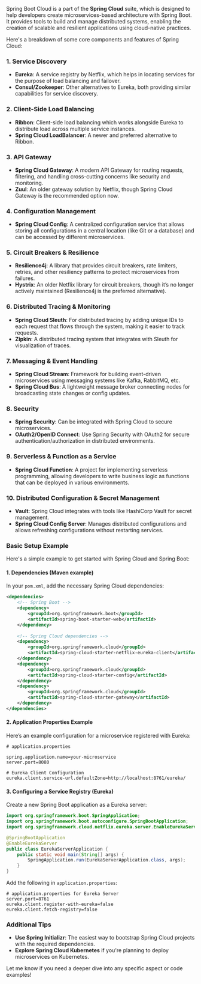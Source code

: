 Spring Boot Cloud is a part of the **Spring Cloud** suite, which is designed to help developers create microservices-based architecture with Spring Boot. It provides tools to build and manage distributed systems, enabling the creation of scalable and resilient applications using cloud-native practices.

Here's a breakdown of some core components and features of Spring Cloud:

### 1. **Service Discovery** 
   - **Eureka**: A service registry by Netflix, which helps in locating services for the purpose of load balancing and failover.
   - **Consul/Zookeeper**: Other alternatives to Eureka, both providing similar capabilities for service discovery.

### 2. **Client-Side Load Balancing**
   - **Ribbon**: Client-side load balancing which works alongside Eureka to distribute load across multiple service instances.
   - **Spring Cloud LoadBalancer**: A newer and preferred alternative to Ribbon.

### 3. **API Gateway**
   - **Spring Cloud Gateway**: A modern API Gateway for routing requests, filtering, and handling cross-cutting concerns like security and monitoring.
   - **Zuul**: An older gateway solution by Netflix, though Spring Cloud Gateway is the recommended option now.

### 4. **Configuration Management**
   - **Spring Cloud Config**: A centralized configuration service that allows storing all configurations in a central location (like Git or a database) and can be accessed by different microservices.

### 5. **Circuit Breakers & Resilience**
   - **Resilience4j**: A library that provides circuit breakers, rate limiters, retries, and other resiliency patterns to protect microservices from failures.
   - **Hystrix**: An older Netflix library for circuit breakers, though it’s no longer actively maintained (Resilience4j is the preferred alternative).

### 6. **Distributed Tracing & Monitoring**
   - **Spring Cloud Sleuth**: For distributed tracing by adding unique IDs to each request that flows through the system, making it easier to track requests.
   - **Zipkin**: A distributed tracing system that integrates with Sleuth for visualization of traces.

### 7. **Messaging & Event Handling**
   - **Spring Cloud Stream**: Framework for building event-driven microservices using messaging systems like Kafka, RabbitMQ, etc.
   - **Spring Cloud Bus**: A lightweight message broker connecting nodes for broadcasting state changes or config updates.

### 8. **Security**
   - **Spring Security**: Can be integrated with Spring Cloud to secure microservices.
   - **OAuth2/OpenID Connect**: Use Spring Security with OAuth2 for secure authentication/authorization in distributed environments.

### 9. **Serverless & Function as a Service**
   - **Spring Cloud Function**: A project for implementing serverless programming, allowing developers to write business logic as functions that can be deployed in various environments.

### 10. **Distributed Configuration & Secret Management**
   - **Vault**: Spring Cloud integrates with tools like HashiCorp Vault for secret management.
   - **Spring Cloud Config Server**: Manages distributed configurations and allows refreshing configurations without restarting services.

### Basic Setup Example

Here's a simple example to get started with Spring Cloud and Spring Boot:

#### 1. **Dependencies (Maven example)**

In your `pom.xml`, add the necessary Spring Cloud dependencies:

```xml
<dependencies>
    <!-- Spring Boot -->
    <dependency>
        <groupId>org.springframework.boot</groupId>
        <artifactId>spring-boot-starter-web</artifactId>
    </dependency>
    
    <!-- Spring Cloud dependencies -->
    <dependency>
        <groupId>org.springframework.cloud</groupId>
        <artifactId>spring-cloud-starter-netflix-eureka-client</artifactId>
    </dependency>
    <dependency>
        <groupId>org.springframework.cloud</groupId>
        <artifactId>spring-cloud-starter-config</artifactId>
    </dependency>
    <dependency>
        <groupId>org.springframework.cloud</groupId>
        <artifactId>spring-cloud-starter-gateway</artifactId>
    </dependency>
</dependencies>
```

#### 2. **Application Properties Example**

Here’s an example configuration for a microservice registered with Eureka:

```properties
# application.properties

spring.application.name=your-microservice
server.port=8080

# Eureka Client Configuration
eureka.client.service-url.defaultZone=http://localhost:8761/eureka/
```

#### 3. **Configuring a Service Registry (Eureka)**

Create a new Spring Boot application as a Eureka server:

```java
import org.springframework.boot.SpringApplication;
import org.springframework.boot.autoconfigure.SpringBootApplication;
import org.springframework.cloud.netflix.eureka.server.EnableEurekaServer;

@SpringBootApplication
@EnableEurekaServer
public class EurekaServerApplication {
    public static void main(String[] args) {
        SpringApplication.run(EurekaServerApplication.class, args);
    }
}
```

Add the following in `application.properties`:

```properties
# application.properties for Eureka Server
server.port=8761
eureka.client.register-with-eureka=false
eureka.client.fetch-registry=false
```

### Additional Tips
- **Use Spring Initializr**: The easiest way to bootstrap Spring Cloud projects with the required dependencies.
- **Explore Spring Cloud Kubernetes** if you're planning to deploy microservices on Kubernetes.

Let me know if you need a deeper dive into any specific aspect or code examples!
